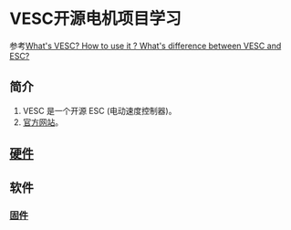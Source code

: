 # VESC开源电机项目学习


参考[What's VESC? How to use it ? What's difference between VESC and ESC?](https://spintend.com/blogs/news/whats-vesc-how-to-use-it-whats-difference-between-vesc-and-normal-esc)

## 简介

1. VESC 是一个开源 ESC (电动速度控制器)。
2. [官方网站](https://vesc-project.com/)。

## [硬件](https://github.com/vedderb/bldc-hardware)

## 软件

### [固件](https://github.com/vedderb/bldc/)

